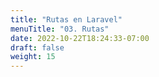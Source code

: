 ```yaml
---
title: "Rutas en Laravel"
menuTitle: "03. Rutas"
date: 2022-10-22T18:24:33-07:00
draft: false
weight: 15
---
```


